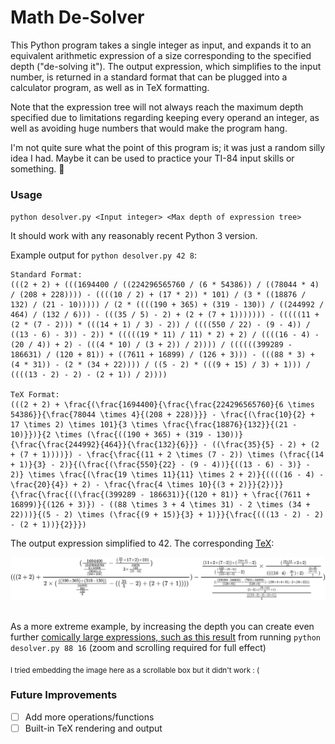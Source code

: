 # Math De-Solver
This Python program takes a single integer as input, and expands it to an equivalent arithmetic expression of a size corresponding to the specified depth ("de-solving it"). The output expression, which simplifies to the input number, is returned in a standard format that can be plugged into a calculator program, as well as in TeX formatting.

Note that the expression tree will not always reach the maximum depth specified due to limitations regarding keeping every operand an integer, as well as avoiding huge numbers that would make the program hang.

I'm not quite sure what the point of this program is; it was just a random silly idea I had. Maybe it can be used to practice your TI-84 input skills or something. 🤷

### Usage

`python desolver.py <Input integer> <Max depth of expression tree>`

It should work with any reasonably recent Python 3 version.

Example output for ``python desolver.py 42 8``:
```
Standard Format:
(((2 + 2) + (((1694400 / ((224296565760 / (6 * 54386)) / ((78044 * 4) / (208 + 228)))) - ((((10 / 2) + (17 * 2)) * 101) / (3 * ((18876 / 132) / (21 - 10))))) / (2 * ((((190 + 365) + (319 - 130)) / ((244992 / 464) / (132 / 6))) - (((35 / 5) - 2) + (2 + (7 + 1))))))) - (((((11 + (2 * (7 - 2))) * (((14 + 1) / 3) - 2)) / ((((550 / 22) - (9 - 4)) / ((13 - 6) - 3)) - 2)) * (((((19 * 11) / 11) * 2) + 2) / ((((16 - 4) - (20 / 4)) + 2) - (((4 * 10) / (3 + 2)) / 2)))) / ((((((399289 - 186631) / (120 + 81)) + ((7611 + 16899) / (126 + 3))) - (((88 * 3) + (4 * 31)) - (2 * (34 + 22)))) / ((5 - 2) * (((9 + 15) / 3) + 1))) / ((((13 - 2) - 2) - (2 + 1)) / 2))))

TeX Format:
(((2 + 2) + \frac{(\frac{1694400}{\frac{\frac{224296565760}{6 \times 54386}}{\frac{78044 \times 4}{(208 + 228)}}} - \frac{(\frac{10}{2} + 17 \times 2) \times 101}{3 \times \frac{\frac{18876}{132}}{(21 - 10)}})}{2 \times (\frac{((190 + 365) + (319 - 130))}{\frac{\frac{244992}{464}}{\frac{132}{6}}} - ((\frac{35}{5} - 2) + (2 + (7 + 1))))}) - \frac{\frac{(11 + 2 \times (7 - 2)) \times (\frac{(14 + 1)}{3} - 2)}{(\frac{(\frac{550}{22} - (9 - 4))}{((13 - 6) - 3)} - 2)} \times \frac{(\frac{19 \times 11}{11} \times 2 + 2)}{((((16 - 4) - \frac{20}{4}) + 2) - \frac{\frac{4 \times 10}{(3 + 2)}}{2})}}{\frac{\frac{((\frac{(399289 - 186631)}{(120 + 81)} + \frac{(7611 + 16899)}{(126 + 3)}) - ((88 \times 3 + 4 \times 31) - 2 \times (34 + 22)))}{(5 - 2) \times (\frac{(9 + 15)}{3} + 1)}}{\frac{(((13 - 2) - 2) - (2 + 1))}{2}}})
```

The output expression simplified to 42. The corresponding <a href="https://latexeditor.lagrida.com/" target="_blank">TeX</a>:

![](img/tex.png)

\
As a more extreme example, by increasing the depth you can create even further <a href="https://raw.githubusercontent.com/ethnzhng/math-desolver/main/img/bigboi.png" target="_blank">comically large expressions, such as this result</a> from running `python desolver.py 88 16` (zoom and scrolling required for full effect) 

<sub>I tried embedding the image here as a scrollable box but it didn't work : (</sub>

### Future Improvements
- [ ] Add more operations/functions
- [ ] Built-in TeX rendering and output
